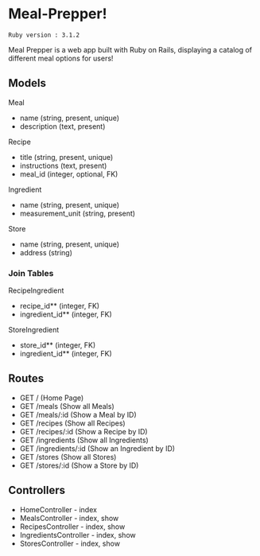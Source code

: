 # Meal-Prepper!
`Ruby version : 3.1.2`

Meal Prepper is a web app built with Ruby on Rails, displaying a catalog of different meal options for users!

## Models
Meal
- name (string, present, unique)
- description (text, present)

Recipe
- title (string, present, unique)
- instructions (text, present)
- meal_id (integer, optional, FK)

Ingredient
- name (string, present, unique)
- measurement_unit (string, present)

Store
- name (string, present, unique)
- address (string)


### Join Tables
RecipeIngredient
- recipe_id** (integer, FK)
- ingredient_id** (integer, FK)

StoreIngredient
- store_id** (integer, FK)
- ingredient_id** (integer, FK)

## Routes
- GET /               (Home Page)
- GET /meals          (Show all Meals)
- GET /meals/:id      (Show a Meal by ID)
- GET /recipes        (Show all Recipes)
- GET /recipes/:id    (Show a Recipe by ID)
- GET /ingredients    (Show all Ingredients)
- GET /ingredients/:id (Show an Ingredient by ID)
- GET /stores      (Show all Stores)
- GET /stores/:id  (Show a Store by ID)

## Controllers
- HomeController - index
- MealsController - index, show
- RecipesController - index, show
- IngredientsController - index, show
- StoresController - index, show